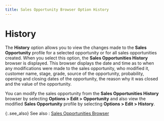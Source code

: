 ```yaml
---
title: Sales Opportunity Browser Option History
---
```


# History


The **History** option allows you  to view the changes made to the **Sales 
 Opportunity** profile for a selected opportunity or for all sales  opportunities created. When you select this option, the **Sales 
 Opportunities History** browser is displayed. This browser displays  the date and time as to when any modifications were made to the sales  opportunity, who modified it, customer name, stage, grade, source of the  opportunity, probability, opening and closing dates of the opportunity,  the reason why it was closed and the value of the opportunity.


You can modify the sales opportunity from the **Sales 
 Opportunities History** browser by selecting **Options 
 &gt; Edit &gt; Opportunity** and also view the modified **Sales 
 Opportunity** profile by selecting **Options 
 &gt; Edit &gt; History**.


{:.see_also}
See also
: [Sales  Opportunities Browser]({{site.sp_baseurl}}/opportunity-management/sales-opportunities-browser/sales_opportunities_browser.html)
